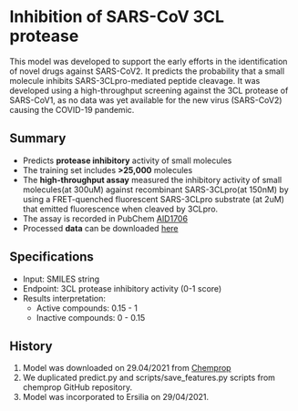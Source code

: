 # Inhibition of SARS-CoV 3CL protease

This model was developed to support the early efforts in the identification of novel drugs against SARS-CoV2. It predicts the probability that a small molecule inhibits SARS-3CLpro-mediated peptide cleavage. It was developed using a high-throughput screening against the 3CL protease of SARS-CoV1, as no data was yet available for the new virus (SARS-CoV2) causing the COVID-19 pandemic. 

## Summary
* Predicts **protease inhibitory** activity of small molecules
* The training set includes **>25,000** molecules
* The **high-throughput assay** measured the inhibitory activity of small molecules(at 300uM) against recombinant SARS-3CLpro(at 150nM) by using a FRET-quenched fluorescent       SARS-3CLpro substrate (at 2uM) that emitted fluorescence when cleaved by 3CLpro. 
* The assay is recorded in PubChem [AID1706](https://pubchem.ncbi.nlm.nih.gov/bioassay/1706#section=Protocol)
* Processed **data** can be downloaded [here](https://github.com/yangkevin2/coronavirus_data/blob/master/data/AID1706_binarized_sars.csv)

## Specifications
* Input: SMILES string
* Endpoint: 3CL protease inhibitory activity (0-1 score)
* Results interpretation:
    * Active compounds: 0.15 - 1
    * Inactive compounds: 0 - 0.15

## History
1. Model was downloaded on 29.04/2021 from [Chemprop](http://chemprop.csail.mit.edu/checkpoints)
2. We duplicated predict.py and scripts/save_features.py scripts from chemprop GitHub repository.
3. Model was incorporated to Ersilia on 29/04/2021.

